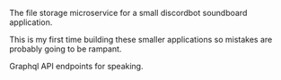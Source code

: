 The file storage microservice for a small discordbot soundboard application.

This is my first time building these smaller applications so mistakes are probably going to be rampant.

Graphql API endpoints for speaking.